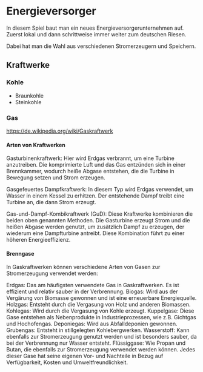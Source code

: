 # Energieversorger

In diesem Spiel baut man ein neues Energieversorgerunternehmen auf. Zuerst lokal und dann schrittweise immer weiter zum deutschen Riesen.

Dabei hat man die Wahl aus verschiedenen Stromerzeugern und Speichern. 

## Kraftwerke
### Kohle
- Braunkohle
- Steinkohle

### Gas
https://de.wikipedia.org/wiki/Gaskraftwerk

#### Arten von Kraftwerken
Gasturbinenkraftwerk: Hier wird Erdgas verbrannt, um eine Turbine anzutreiben. Die komprimierte Luft und das Gas entzünden sich in einer Brennkammer, wodurch heiße Abgase entstehen, die die Turbine in Bewegung setzen und Strom erzeugen.

Gasgefeuertes Dampfkraftwerk: In diesem Typ wird Erdgas verwendet, um Wasser in einem Kessel zu erhitzen. Der entstehende Dampf treibt eine Turbine an, die dann Strom erzeugt.

Gas-und-Dampf-Kombikraftwerk (GuD): Diese Kraftwerke kombinieren die beiden oben genannten Methoden. Die Gasturbine erzeugt Strom und die heißen Abgase werden genutzt, um zusätzlich Dampf zu erzeugen, der wiederum eine Dampfturbine antreibt. Diese Kombination führt zu einer höheren Energieeffizienz.
#### Brenngase
In Gaskraftwerken können verschiedene Arten von Gasen zur Stromerzeugung verwendet werden:

Erdgas: Das am häufigsten verwendete Gas in Gaskraftwerken. Es ist effizient und relativ sauber in der Verbrennung.
Biogas: Wird aus der Vergärung von Biomasse gewonnen und ist eine erneuerbare Energiequelle.
Holzgas: Entsteht durch die Vergasung von Holz und anderen Biomassen.
Kohlegas: Wird durch die Vergasung von Kohle erzeugt.
Kuppelgase: Diese Gase entstehen als Nebenprodukte in Industrieprozessen, wie z.B. Gichtgas und Hochofengas.
Deponiegas: Wird aus Abfalldeponien gewonnen.
Grubengas: Entsteht in stillgelegten Kohlebergwerken.
Wasserstoff: Kann ebenfalls zur Stromerzeugung genutzt werden und ist besonders sauber, da bei der Verbrennung nur Wasser entsteht.
Flüssiggase: Wie Propan und Butan, die ebenfalls zur Stromerzeugung verwendet werden können.
Jedes dieser Gase hat seine eigenen Vor- und Nachteile in Bezug auf Verfügbarkeit, Kosten und Umweltfreundlichkeit.
